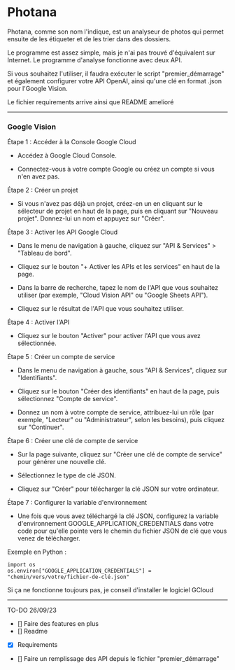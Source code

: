 # Photana

Photana, comme son nom l'indique, est un analyseur de photos qui permet ensuite de les étiqueter et de les trier dans des dossiers.

Le programme est assez simple, mais je n'ai pas trouvé d'équivalent sur Internet. Le programme d'analyse fonctionne avec deux API.

Si vous souhaitez l'utiliser, il faudra exécuter le script "premier_démarrage" et également configurer votre API OpenAI, ainsi qu'une clé en format .json pour l'Google Vision.

Le fichier requirements arrive ainsi que README amelioré

---
### Google Vision

Étape 1 : Accéder à la Console Google Cloud

  - Accédez à Google Cloud Console.
  
  - Connectez-vous à votre compte Google ou créez un compte si vous n'en avez pas.

Étape 2 : Créer un projet

  - Si vous n'avez pas déjà un projet, créez-en un en cliquant sur le sélecteur de projet en haut de la page, puis en cliquant sur "Nouveau projet". Donnez-lui un nom et appuyez   sur "Créer".
  
Étape 3 : Activer les API Google Cloud

  - Dans le menu de navigation à gauche, cliquez sur "API & Services" > "Tableau de bord".
  
  - Cliquez sur le bouton "+ Activer les APIs et les services" en haut de la page.
  
  - Dans la barre de recherche, tapez le nom de l'API que vous souhaitez utiliser (par exemple, "Cloud Vision API" ou "Google Sheets API").
  
  - Cliquez sur le résultat de l'API que vous souhaitez utiliser.

Étape 4 : Activer l'API

  - Cliquez sur le bouton "Activer" pour activer l'API que vous avez sélectionnée.

Étape 5 : Créer un compte de service

  - Dans le menu de navigation à gauche, sous "API & Services", cliquez sur "Identifiants".
  
  - Cliquez sur le bouton "Créer des identifiants" en haut de la page, puis sélectionnez "Compte de service".
  
  - Donnez un nom à votre compte de service, attribuez-lui un rôle (par exemple, "Lecteur" ou "Administrateur", selon les besoins), puis cliquez sur "Continuer".

Étape 6 : Créer une clé de compte de service

  - Sur la page suivante, cliquez sur "Créer une clé de compte de service" pour générer une nouvelle clé.
  
  - Sélectionnez le type de clé JSON.
  
  - Cliquez sur "Créer" pour télécharger la clé JSON sur votre ordinateur.

Étape 7 : Configurer la variable d'environnement
  
  - Une fois que vous avez téléchargé la clé JSON, configurez la variable d'environnement GOOGLE_APPLICATION_CREDENTIALS dans votre code pour qu'elle pointe vers le chemin du      fichier JSON de clé que vous venez de télécharger.
  
Exemple en Python :
```
import os
os.environ["GOOGLE_APPLICATION_CREDENTIALS"] = "chemin/vers/votre/fichier-de-clé.json"
```

Si ça ne fonctionne toujours pas, je conseil d'installer le logiciel GCloud

---
TO-DO 26/09/23
- [] Faire des features en plus 
- [] Readme
- [X] Requirements
- [] Faire un remplissage des API depuis le fichier "premier_démarrage"
